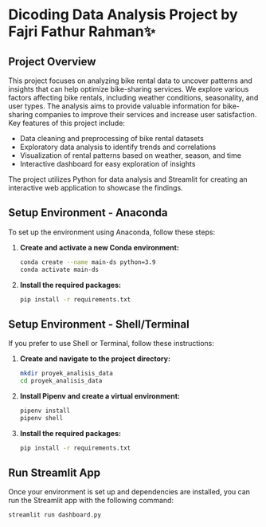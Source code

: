# Dicoding Data Analysis Project by Fajri Fathur Rahman✨

## Project Overview
This project focuses on analyzing bike rental data to uncover patterns and insights that can help optimize bike-sharing services. We explore various factors affecting bike rentals, including weather conditions, seasonality, and user types. The analysis aims to provide valuable information for bike-sharing companies to improve their services and increase user satisfaction.
Key features of this project include:

- Data cleaning and preprocessing of bike rental datasets
- Exploratory data analysis to identify trends and correlations
- Visualization of rental patterns based on weather, season, and time
- Interactive dashboard for easy exploration of insights

The project utilizes Python for data analysis and Streamlit for creating an interactive web application to showcase the findings.


## Setup Environment - Anaconda

To set up the environment using Anaconda, follow these steps:

1. **Create and activate a new Conda environment:**
    ```sh
    conda create --name main-ds python=3.9
    conda activate main-ds
    ```

2. **Install the required packages:**
    ```sh
    pip install -r requirements.txt
    ```

## Setup Environment - Shell/Terminal

If you prefer to use Shell or Terminal, follow these instructions:

1. **Create and navigate to the project directory:**
    ```sh
    mkdir proyek_analisis_data
    cd proyek_analisis_data
    ```

2. **Install Pipenv and create a virtual environment:**
    ```sh
    pipenv install
    pipenv shell
    ```

3. **Install the required packages:**
    ```sh
    pip install -r requirements.txt
    ```

## Run Streamlit App

Once your environment is set up and dependencies are installed, you can run the Streamlit app with the following command:

```sh
streamlit run dashboard.py
